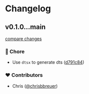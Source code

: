 # Changelog


## v0.1.0...main

[compare changes](https://github.com/stacksjs/bun-plugin-dts-auto/compare/v0.1.0...main)

### 🏡 Chore

- Use `dtsx` to generate dts ([d791c84](https://github.com/stacksjs/bun-plugin-dts-auto/commit/d791c84))

### ❤️ Contributors

- Chris ([@chrisbbreuer](http://github.com/chrisbbreuer))

